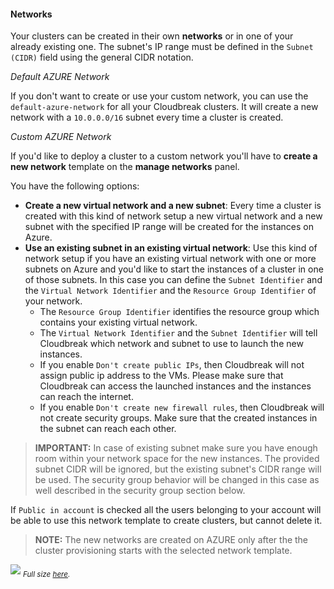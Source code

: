 #### Networks

Your clusters can be created in their own **networks** or in one of your already existing one. The subnet's IP range must be defined in 
the `Subnet (CIDR)` field using the general CIDR notation.

*Default AZURE Network*

If you don't want to create or use your custom network, you can use the `default-azure-network` for all your 
Cloudbreak clusters. It will create a new network with a `10.0.0.0/16` subnet every time a cluster is created.

*Custom AZURE Network*

If you'd like to deploy a cluster to a custom network you'll have to **create a new network** template on the **manage 
networks** panel.

You have the following options:

* **Create a new virtual network and a new subnet**:  Every time a cluster is created with this kind of network setup a new virtual network and a new subnet with the specified IP range will be created for the instances on Azure.
* **Use an existing subnet in an existing virtual network**: 
Use this kind of network setup if you have an existing virtual network with one or more subnets on Azure and you'd like to start the instances of a cluster in one of those subnets. 
In this case you can define the `Subnet Identifier` and the `Virtual Network Identifier` and the `Resource Group Identifier` of your network. 
    * The `Resource Group Identifier` identifies the resource group which contains your existing virtual network. 
    * The `Virtual Network Identifier` and the `Subnet Identifier` will tell Cloudbreak which network and subnet to use to launch the new instances.
    * If you enable `Don't create public IPs`, then Cloudbreak will not assign public ip address to the VMs. Please make sure that Cloudbreak can access the launched instances and the instances can reach the internet.
    * If you enable `Don't create new firewall rules`, then Cloudbreak will not create security groups. Make sure that the created instances in the subnet can reach each other.

>**IMPORTANT:** In case of existing subnet make sure you have enough room within your network space for the new instances. The 
provided subnet CIDR will be ignored, but the existing subnet's CIDR range will be used. The security group behavior will be changed in this case as well
described in the security group section below.

If `Public in account` is checked all the users belonging to your account will be able to use this network template 
to create clusters, but cannot delete it.

>**NOTE:** The new networks are created on AZURE only after the the cluster provisioning starts with the selected 
network template.

![](/azure/images/azure-network_v2.png)
<sub>*Full size [here](/azure/images/azure-network_v2.png).*</sub>
